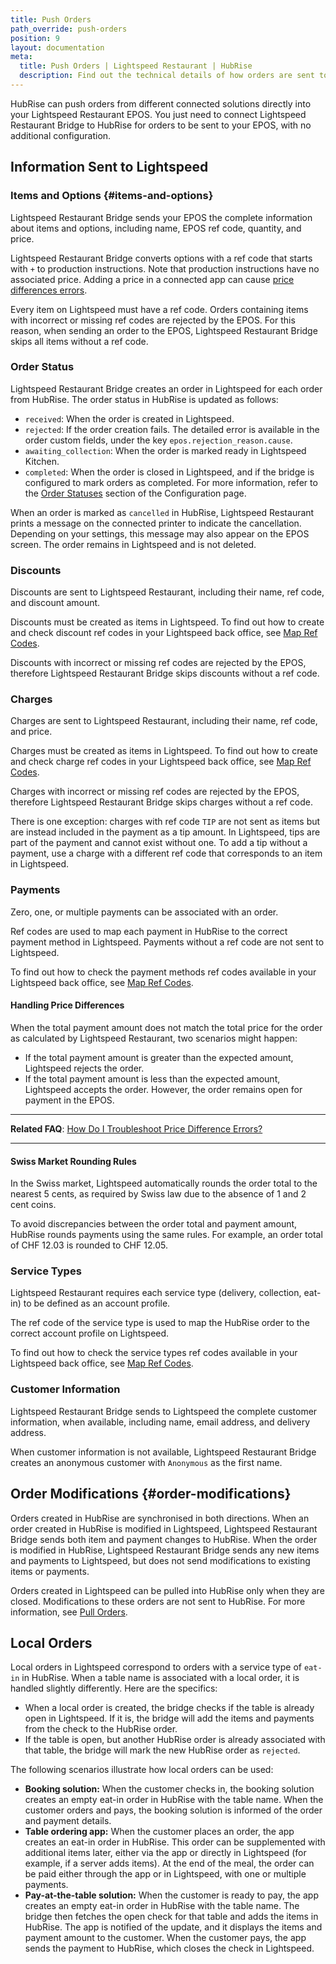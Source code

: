 ```yaml
---
title: Push Orders
path_override: push-orders
position: 9
layout: documentation
meta:
  title: Push Orders | Lightspeed Restaurant | HubRise
  description: Find out the technical details of how orders are sent to Lightspeed from HubRise, which fields are passed and which are not.
---
```


HubRise can push orders from different connected solutions directly into your Lightspeed Restaurant EPOS. You just need to connect Lightspeed Restaurant Bridge to HubRise for orders to be sent to your EPOS, with no additional configuration.

## Information Sent to Lightspeed

### Items and Options {#items-and-options}

Lightspeed Restaurant Bridge sends your EPOS the complete information about items and options, including name, EPOS ref code, quantity, and price.

Lightspeed Restaurant Bridge converts options with a ref code that starts with `+` to production instructions. Note that production instructions have no associated price. Adding a price in a connected app can cause [price differences errors](/apps/lightspeed-restaurant/troubleshooting/price-differences-errors).

Every item on Lightspeed must have a ref code. Orders containing items with incorrect or missing ref codes are rejected by the EPOS. For this reason, when sending an order to the EPOS, Lightspeed Restaurant Bridge skips all items without a ref code.

### Order Status

Lightspeed Restaurant Bridge creates an order in Lightspeed for each order from HubRise. The order status in HubRise is updated as follows:

- `received`: When the order is created in Lightspeed.
- `rejected`: If the order creation fails. The detailed error is available in the order custom fields, under the key `epos.rejection_reason.cause`.
- `awaiting_collection`: When the order is marked ready in Lightspeed Kitchen.
- `completed`: When the order is closed in Lightspeed, and if the bridge is configured to mark orders as completed. For more information, refer to the [Order Statuses](/apps/lightspeed-restaurant/configuration#order-statuses) section of the Configuration page.

When an order is marked as `cancelled` in HubRise, Lightspeed Restaurant prints a message on the connected printer to indicate the cancellation. Depending on your settings, this message may also appear on the EPOS screen. The order remains in Lightspeed and is not deleted.

### Discounts

Discounts are sent to Lightspeed Restaurant, including their name, ref code, and discount amount.

Discounts must be created as items in Lightspeed. To find out how to create and check discount ref codes in your Lightspeed back office, see [Map Ref Codes](/apps/lightspeed-restaurant/map-ref-codes#skus-options-discounts-charges).

Discounts with incorrect or missing ref codes are rejected by the EPOS, therefore Lightspeed Restaurant Bridge skips discounts without a ref code.

### Charges

Charges are sent to Lightspeed Restaurant, including their name, ref code, and price.

Charges must be created as items in Lightspeed. To find out how to create and check charge ref codes in your Lightspeed back office, see [Map Ref Codes](/apps/lightspeed-restaurant/map-ref-codes#skus-options-discounts-charges).

Charges with incorrect or missing ref codes are rejected by the EPOS, therefore Lightspeed Restaurant Bridge skips charges without a ref code.

There is one exception: charges with ref code `TIP` are not sent as items but are instead included in the payment as a tip amount. In Lightspeed, tips are part of the payment and cannot exist without one. To add a tip without a payment, use a charge with a different ref code that corresponds to an item in Lightspeed.

### Payments

Zero, one, or multiple payments can be associated with an order.

Ref codes are used to map each payment in HubRise to the correct payment method in Lightspeed. Payments without a ref code are not sent to Lightspeed.

To find out how to check the payment methods ref codes available in your Lightspeed back office, see [Map Ref Codes](/apps/lightspeed-restaurant/map-ref-codes#payment-methods).

#### Handling Price Differences

When the total payment amount does not match the total price for the order as calculated by Lightspeed Restaurant, two scenarios might happen:

- If the total payment amount is greater than the expected amount, Lightspeed rejects the order.
- If the total payment amount is less than the expected amount, Lightspeed accepts the order. However, the order remains open for payment in the EPOS.

---

**Related FAQ**: [How Do I Troubleshoot Price Difference Errors?](/apps/lightspeed-restaurant/troubleshooting/price-differences-errors)

---

#### Swiss Market Rounding Rules

In the Swiss market, Lightspeed automatically rounds the order total to the nearest 5 cents, as required by Swiss law due to the absence of 1 and 2 cent coins.

To avoid discrepancies between the order total and payment amount, HubRise rounds payments using the same rules. For example, an order total of CHF 12.03 is rounded to CHF 12.05.

### Service Types

Lightspeed Restaurant requires each service type (delivery, collection, eat-in) to be defined as an account profile.

The ref code of the service type is used to map the HubRise order to the correct account profile on Lightspeed.

To find out how to check the service types ref codes available in your Lightspeed back office, see [Map Ref Codes](/apps/lightspeed-restaurant/map-ref-codes#service-types).

### Customer Information

Lightspeed Restaurant Bridge sends to Lightspeed the complete customer information, when available, including name, email address, and delivery address.

When customer information is not available, Lightspeed Restaurant Bridge creates an anonymous customer with `Anonymous` as the first name.

## Order Modifications {#order-modifications}

Orders created in HubRise are synchronised in both directions. When an order created in HubRise is modified in Lightspeed, Lightspeed Restaurant Bridge sends both item and payment changes to HubRise. When the order is modified in HubRise, Lightspeed Restaurant Bridge sends any new items and payments to Lightspeed, but does not send modifications to existing items or payments.

Orders created in Lightspeed can be pulled into HubRise only when they are closed. Modifications to these orders are not sent to HubRise. For more information, see [Pull Orders](/apps/lightspeed-restaurant/pull-orders).

## Local Orders

Local orders in Lightspeed correspond to orders with a service type of `eat-in` in HubRise. When a table name is associated with a local order, it is handled slightly differently. Here are the specifics:

- When a local order is created, the bridge checks if the table is already open in Lightspeed. If it is, the bridge will add the items and payments from the check to the HubRise order.
- If the table is open, but another HubRise order is already associated with that table, the bridge will mark the new HubRise order as `rejected`.

The following scenarios illustrate how local orders can be used:

- **Booking solution:** When the customer checks in, the booking solution creates an empty eat-in order in HubRise with the table name. When the customer orders and pays, the booking solution is informed of the order and payment details.
- **Table ordering app:** When the customer places an order, the app creates an eat-in order in HubRise. This order can be supplemented with additional items later, either via the app or directly in Lightspeed (for example, if a server adds items). At the end of the meal, the order can be paid either through the app or in Lightspeed, with one or multiple payments.
- **Pay-at-the-table solution:** When the customer is ready to pay, the app creates an empty eat-in order in HubRise with the table name. The bridge then fetches the open check for that table and adds the items in HubRise. The app is notified of the update, and it displays the items and payment amount to the customer. When the customer pays, the app sends the payment to HubRise, which closes the check in Lightspeed.
